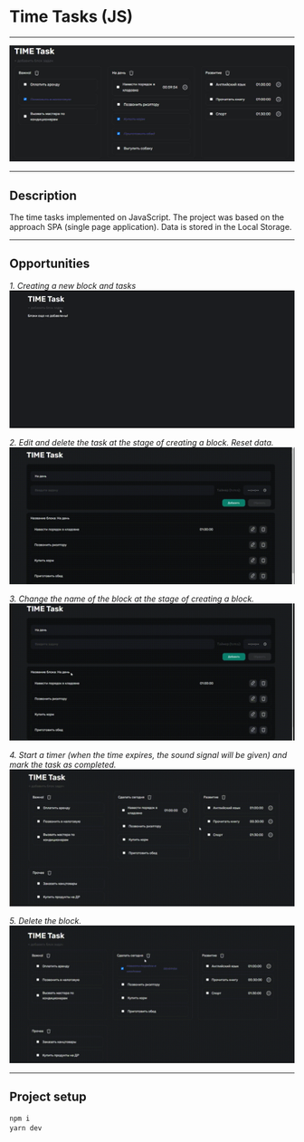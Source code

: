 # Time Tasks (JS)

---

![design](readme-assets/1.JPG)

---

## Description

The time tasks implemented on JavaScript. The project was based on the approach SPA (single page application). Data is stored in the Local Storage.

---

## Opportunities
_1. Creating a new block and tasks_
![design](readme-assets/1.gif)

_2. Edit and delete the task at the stage of creating a block. Reset data._
![design](readme-assets/2.gif)

_3. Change the name of the block at the stage of creating a block._
![design](readme-assets/3.gif)

_4. Start a timer (when the time expires, the sound signal will be given) and mark the task as completed._
![design](readme-assets/4.gif)

_5. Delete the block._
![design](readme-assets/5.gif)

---

## Project setup

```cmd
npm i
yarn dev
```
